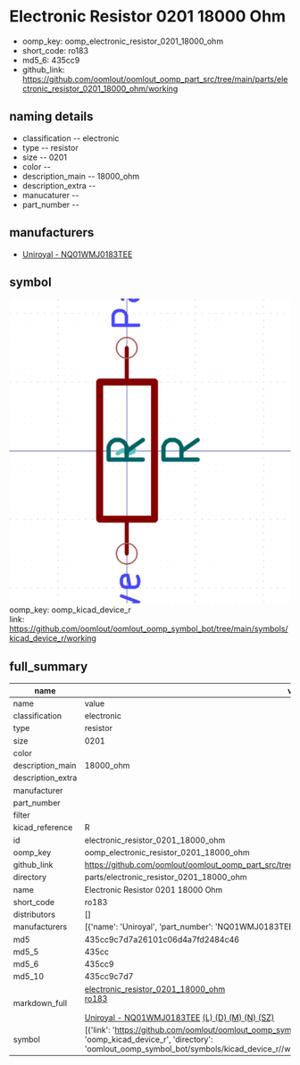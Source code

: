 # Electronic Resistor 0201 18000 Ohm

  
* oomp_key: oomp_electronic_resistor_0201_18000_ohm 
* short_code: ro183
* md5_6: 435cc9  
* github_link: https://github.com/oomlout/oomlout_oomp_part_src/tree/main/parts/electronic_resistor_0201_18000_ohm/working  
## naming details
* classification -- electronic
* type -- resistor
* size -- 0201
* color -- 
* description_main -- 18000_ohm
* description_extra -- 
* manucaturer -- 
* part_number -- 


## manufacturers
* [Uniroyal - NQ01WMJ0183TEE]()  

## symbol

![](symbol/0/working/working_600.png)  
oomp_key: oomp_kicad_device_r  
link: https://github.com/oomlout/oomlout_oomp_symbol_bot/tree/main/symbols/kicad_device_r/working  


## full_summary
| name | value | 
| --- | --- | 
| name | value | 
| classification | electronic | 
| type | resistor | 
| size | 0201 | 
| color |  | 
| description_main | 18000_ohm | 
| description_extra |  | 
| manufacturer |  | 
| part_number |  | 
| filter |  | 
| kicad_reference | R | 
| id | electronic_resistor_0201_18000_ohm | 
| oomp_key | oomp_electronic_resistor_0201_18000_ohm | 
| github_link | https://github.com/oomlout/oomlout_oomp_part_src/tree/main/parts/electronic_resistor_0201_18000_ohm/working | 
| directory | parts/electronic_resistor_0201_18000_ohm | 
| name | Electronic Resistor 0201 18000 Ohm | 
| short_code | ro183 | 
| distributors | [] | 
| manufacturers | [{'name': 'Uniroyal', 'part_number': 'NQ01WMJ0183TEE', 'link': '', 'id': 'manufacturer_uniroyal'}] | 
| md5 | 435cc9c7d7a26101c06d4a7fd2484c46 | 
| md5_5 | 435cc | 
| md5_6 | 435cc9 | 
| md5_10 | 435cc9c7d7 | 
| markdown_full | [electronic_resistor_0201_18000_ohm](https://github.com/oomlout/oomlout_oomp_part_src/tree/main/parts/electronic_resistor_0201_18000_ohm/working)<br>[ro183](https://github.com/oomlout/oomlout_oomp_part_src/tree/main/parts/electronic_resistor_0201_18000_ohm/working)<br><br>[Uniroyal - NQ01WMJ0183TEE]() [(L)  ](https://www.lcsc.com/search?q=NQ01WMJ0183TEE)[(D)  ](https://www.digikey.com/en/products?,keywords=NQ01WMJ0183TEE)[(M)  ](https://www.mouser.com/Search/Refine?Keyword=NQ01WMJ0183TEE)[(N)  ](https://www.newark.com/search?st=NQ01WMJ0183TEE)[(SZ)  ](https://so.szlcsc.com/global.html?k=NQ01WMJ0183TEE)<br> | 
| symbol | [{'link': 'https://github.com/oomlout/oomlout_oomp_symbol_bot/tree/main/symbols/kicad_device_r', 'oomp_key': 'oomp_kicad_device_r', 'directory': 'oomlout_oomp_symbol_bot/symbols/kicad_device_r//working/working.kicad_sym'}] | 
